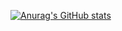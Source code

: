 [![Anurag's GitHub stats](https://github-readme-stats.vercel.app/api?username=roadhogqwerty)](https://github.com/anuraghazra/github-readme-stats)

<!--
**roadhogqwerty/roadhogqwerty** is a ✨ _special_ ✨ repository because its `README.md` (this file) appears on your GitHub profile.

Here are some ideas to get you started:

- 🔭 I’m currently working on ...
- 🌱 I’m currently learning ...
- 👯 I’m looking to collaborate on ...
- 🤔 I’m looking for help with ...
- 💬 Ask me about ...
- 📫 How to reach me: ...
- 😄 Pronouns: ...
- ⚡ Fun fact: ...
-->
